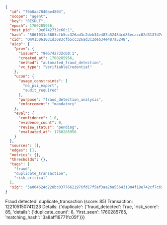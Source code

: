```json
{
  "id": "70b0aa7840ae4804",
  "scope": "agent",
  "key": "RESULT",
  "epoch": 1760285956,
  "host_pid": "9e6742732c60:1",
  "hash": "5061031d3683cfb5cc326ad3c2deb34e487a52484cd85ecacc62d3137d7c02ce",
  "cid": "QmV15061031d3683cfb5cc326ad3c2deb34e487a5248",
  "aicp": {
    "prov": {
      "issuer": "9e6742732c60:1",
      "created_at": 1760285956,
      "method": "automated_fraud_detection",
      "vc_type": "VerifiableCredential"
    },
    "ucon": {
      "usage_constraints": [
        "no_pii_export",
        "audit_required"
      ],
      "purpose": "fraud_detection_analysis",
      "enforcement": "mandatory"
    },
    "eval": {
      "confidence": 1.0,
      "evidence_count": 0,
      "review_status": "pending",
      "evaluated_at": 1760285956
    }
  },
  "sources": [],
  "edges": [],
  "metrics": {},
  "thresholds": {},
  "tags": [
    "fraud",
    "duplicate_transaction",
    "risk_critical"
  ],
  "sig": "5a064624d228bc03776621976fd17f5af3aa2ba556431804f18e742cf7c69177"
}
```

Fraud detected: duplicate_transaction (score: 85)
Transaction: 122105150741223
Details: {'duplicate': {'fraud_detected': True, 'risk_score': 85, 'details': {'duplicate_count': 8, 'first_seen': 1760285765, 'matching_hash': '3a8aff16771fc05f'}}}